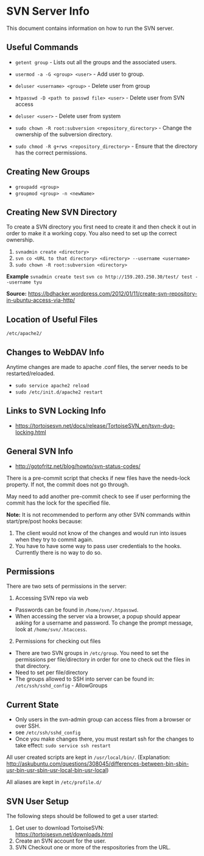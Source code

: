 # SVN Server Info
This document contains information on how to run the SVN server.

## Useful Commands
- `getent group` - Lists out all the groups and the associated users.
- `usermod -a -G <group> <user>` - Add user to group.
- `deluser <username> <group>` - Delete user from group
- `htpasswd -D <path to passwd file> <user>` - Delete user from SVN access
- `deluser <user>` - Delete user from system

- `sudo chown -R root:subversion <repository_directory>` - Change the ownership of the subversion directory.
- `sudo chmod -R g+rws <repository_directory>` - Ensure that the directory has the correct permissions.

## Creating New Groups
- `groupadd <group>`
- `groupmod <group> -n <newName>`

## Creating New SVN Directory
To create a SVN directory you first need to create it and then check it out in order to make it a working copy. You also need to set up the correct ownership.
1. `svnadmin create <directory>`
2. `svn co <URL to that directory> <directory> --username <username>`
3. `sudo chown -R root:subversion <directory>`

**Example**
`svnadmin create test`
`svn co http://159.203.250.30/test/ test --username tyu`

**Source:** https://bdhacker.wordpress.com/2012/01/11/create-svn-repository-in-ubuntu-access-via-http/

## Location of Useful Files
`/etc/apache2/`

## Changes to WebDAV Info
Anytime changes are made to apache .conf files, the server needs to be restarted/reloaded.
- `sudo service apache2 reload`
- `sudo /etc/init.d/apache2 restart`

## Links to SVN Locking Info
- https://tortoisesvn.net/docs/release/TortoiseSVN_en/tsvn-dug-locking.html

## General SVN Info
- http://gotofritz.net/blog/howto/svn-status-codes/

There is a pre-commit script that checks if new files have the needs-lock property.
If not, the commit does not go through.

May need to add another pre-commit check to see if user performing the commit has the lock for the specified file.

**Note:** It is not recommended to perform any other SVN commands within start/pre/post hooks because:
1. The client would not know of the changes and would run into issues when they try to commit again.
2. You have to have some way to pass user credentials to the hooks. Currently there is no way to do so.

## Permissions
There are two sets of permissions in the server:
1. Accessing SVN repo via web
  - Passwords can be found in `/home/svn/.htpasswd`.
  - When accessing the server via a browser, a popup should appear asking for a username and password. To change the prompt message, look at `/home/svn/.htaccess`.
2. Permissions for checking out files
  - There are two SVN groups in `/etc/group`. You need to set the permissions per file/directory in order for one to check out the files in that directory.
  - Need to set per file/directory
  - The groups allowed to SSH into server can be found in: `/etc/ssh/sshd_config` - AllowGroups
 
## Current State
- Only users in the svn-admin group can access files from a browser or over SSH.
 - see `/etc/ssh/sshd_config`
 - Once you make changes there, you must restart ssh for the changes to take effect: `sudo service ssh restart`
 
All user created scripts are kept in `/usr/local/bin/`.
(Explanation: http://askubuntu.com/questions/308045/differences-between-bin-sbin-usr-bin-usr-sbin-usr-local-bin-usr-local)
 
All aliases are kept in `/etc/profile.d/`
 
## SVN User Setup
The following steps should be followed to get a user started:
1. Get user to download TortoiseSVN: https://tortoisesvn.net/downloads.html
2. Create an SVN account for the user.
3. SVN Checkout one or more of the respositories from the URL.
